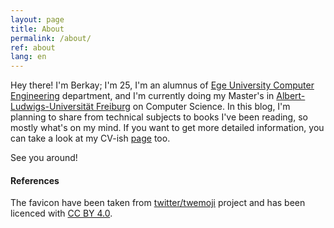 ```yaml
---
layout: page
title: About
permalink: /about/
ref: about
lang: en
---
```

Hey there!
I'm Berkay; I'm 25, I'm an alumnus of [Ege University Computer Engineering][bilmuh] department, and I'm currently doing my Master's in [Albert-Ludwigs-Universität Freiburg][uni-freiburg] on Computer Science. In this blog, I'm planning to share from technical subjects to books I've been reading, so mostly what's on my mind. If you want to get more detailed information, you can take a look at my CV-ish [page][cagirme] too.

See you around!

#### References
The favicon have been taken from [twitter/twemoji][twemoji] project and has been licenced with [CC BY 4.0][ccby40].

[bilmuh]: https://bilmuh.ege.edu.tr
[uni-freiburg]: https://www.uni-freiburg.de
[cagirme]: https://cagir.me
[twemoji]: https://github.com/twitter/twemoji
[ccby40]: https://creativecommons.org/licenses/by/4.0/deed
